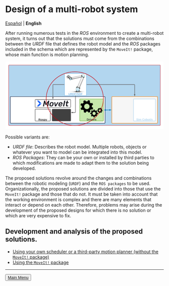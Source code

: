 # Design of a multi-robot system 

[Español](https://github.com/Serru/MultiCobot-UR10-Gripper/blob/main/doc/design.md) | **English**

After running numerous tests in the *ROS* environment to create a multi-robot system, it turns out that the solutions must come from the combinations between the *URDF* file that defines the robot model and the *ROS* packages included in the schema which are represented by the `MoveIt!` package, whose main function is motion planning.

![image](/doc/imgs_md/Diseno-General-focus.png "ROS Tools and Drivers in Design") 

Possible variants are: 

- *URDF file*: Describes the robot model. Multiple robots, objects or whatever you want to model can be integrated into this model.
- *ROS Packages*: They can be your own or installed by third parties to which modifications are made to adapt them to the solution being developed. 

The proposed solutions revolve around the changes and combinations between the robotic modeling (`URDF`) and the `ROS packages` to be used. Organizationally, the proposed solutions are divided into those that use the `MoveIt!` package and those that do not. It must be taken into account that the working environment is complex and there are many elements that interact or depend on each other. Therefore, problems may arise during the development of the proposed designs for which there is no solution or which are very expensive to fix. 

## Development and analysis of the proposed solutions.
- [Using your own scheduler or a third-party motion planner (without the `MoveIt!` package)](https://github.com/Serru/MultiCobot-UR10-Gripper/blob/main/doc/no-moveit-intro-eng.md )
- [Using the `MoveIt!` package](https://github.com/Serru/MultiCobot-UR10-Gripper/blob/main/doc/moveit-intro-eng.md)

---

<div>
<p align="left">
<button name="button"><a rel="license" href="https://github.com/Serru/MultiCobot-UR10-Gripper/blob/main/README_ENG.md"> Main Menu </a></button>
</p>
</div>
